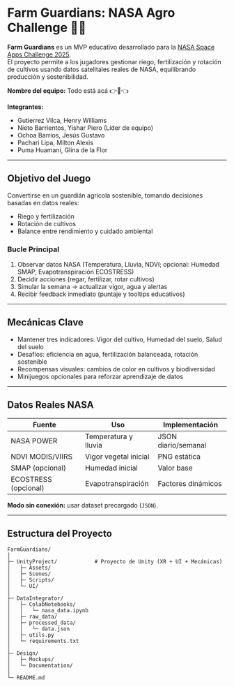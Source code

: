 # Farm Guardians: NASA Agro Challenge 🚜🌿

**Farm Guardians** es un MVP educativo desarrollado para la [NASA Space Apps Challenge 2025](https://www.spaceappschallenge.org/2025/challenges/nasa-farm-navigators-using-nasa-data-exploration-in-agriculture/).  
El proyecto permite a los jugadores gestionar riego, fertilización y rotación de cultivos usando datos satelitales reales de NASA, equilibrando producción y sostenibilidad.

**Nombre del equipo:** Todo está acá 👉🧠👈

**Integrantes:**
- Gutierrez Vilca, Henry Williams  
- Nieto Barrientos, Yishar Piero (Líder de equipo)  
- Ochoa Barrios, Jesús Gustavo  
- Pachari Lipa, Milton Alexis  
- Puma Huamani, Glina de la Flor  

---

## Objetivo del Juego
Convertirse en un guardián agrícola sostenible, tomando decisiones basadas en datos reales:  
- Riego y fertilización  
- Rotación de cultivos  
- Balance entre rendimiento y cuidado ambiental  

### Bucle Principal
1. Observar datos NASA (Temperatura, Lluvia, NDVI; opcional: Humedad SMAP, Evapotranspiración ECOSTRESS)  
2. Decidir acciones (regar, fertilizar, rotar cultivos)  
3. Simular la semana → actualizar vigor, agua y alertas  
4. Recibir feedback inmediato (puntaje y tooltips educativos)

---

## Mecánicas Clave
- Mantener tres indicadores: Vigor del cultivo, Humedad del suelo, Salud del suelo  
- Desafíos: eficiencia en agua, fertilización balanceada, rotación sostenible  
- Recompensas visuales: cambios de color en cultivos y biodiversidad  
- Minijuegos opcionales para reforzar aprendizaje de datos

---

## Datos Reales NASA
| Fuente | Uso | Implementación |
|--------|-----|----------------|
| NASA POWER | Temperatura y lluvia | JSON diario/semanal |
| NDVI MODIS/VIIRS | Vigor vegetal inicial | PNG estática |
| SMAP (opcional) | Humedad inicial | Valor base |
| ECOSTRESS (opcional) | Evapotranspiración | Factores dinámicos |

**Modo sin conexión:** usar dataset precargado (`JSON`).

---

## Estructura del Proyecto

```text
FarmGuardians/
│
├─ UnityProject/            # Proyecto de Unity (XR + UI + Mecánicas)
│   ├─ Assets/
│   ├─ Scenes/
│   ├─ Scripts/
│   └─ UI/
│
├─ DataIntegrator/
│   ├─ ColabNotebooks/
│   │   └─ nasa_data.ipynb
│   ├─ raw_data/
│   ├─ processed_data/
│   │   └─ data.json
│   ├─ utils.py
│   └─ requirements.txt
│
├─ Design/
│   ├─ Mockups/
│   └─ Documentation/
│
└─ README.md
